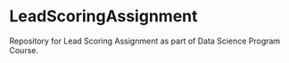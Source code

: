 # LeadScoringAssignment
Repository for Lead Scoring Assignment  as part of Data Science Program Course.
